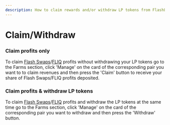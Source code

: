 ```yaml
---
description: How to claim rewards and/or withdraw LP tokens from FlashLiquidity Farms
---
```


# Claim/Withdraw

### Claim profits only

To claim [Flash Swaps](../fundamentals/farms/flash-swaps-farms.md)/[FLIQ](../fundamentals/farms/fliq-farms.md) profits without withdrawing your LP tokens go to the Farms section, click 'Manage' on the card of the corresponding pair you want to to claim revenues and then press the 'Claim' button to receive your share of Flash Swaps/FLIQ profits deposited.

### Claim profits & withdraw LP tokens

To claim [Flash Swaps](../fundamentals/farms/flash-swaps-farms.md)/[FLIQ](../fundamentals/farms/fliq-farms.md) profits and withdraw the LP tokens at the same time go to the Farms section, click 'Manage' on the card of the corresponding pair you want to withdraw and then press the 'Withdraw' button.
